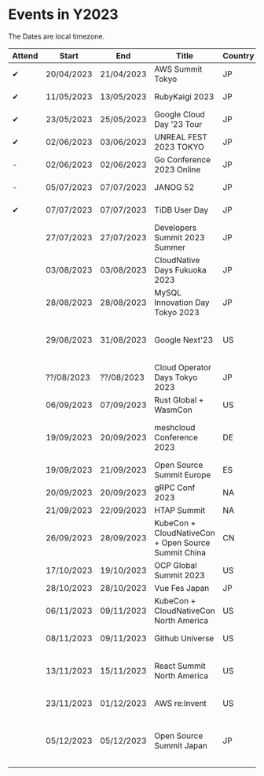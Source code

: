 # Events in Y2023
The Dates are local timezone.

| Attend | Start | End | Title | Country | City | Location | Price | URL |
| --- | --- | --- | --- | --- | --- | --- | --- | --- |
| ✔ | 20/04/2023 | 21/04/2023 | AWS Summit Tokyo | JP | Tokyo | Onsite | Free | https://aws.amazon.com/jp/summits/tokyo/ |
| ✔ | 11/05/2023 | 13/05/2023 | RubyKaigi 2023 | JP | Nagano | Onsite + Online | 20,000JPY | https://rubykaigi.org/2023/ |
| ✔ | 23/05/2023 | 25/05/2023 | Google Cloud Day ’23 Tour | JP | Tokyo | Online | Free | https://aws.amazon.com/jp/summits/tokyo/ |
| ✔ | 02/06/2023 | 03/06/2023 | UNREAL FEST 2023 TOKYO | JP | Tokyo | Onsite | Free | https://unrealengine.jp/unrealfest/2023/ |
| - | 02/06/2023 | 02/06/2023 | Go Conference 2023 Online | JP | NA | Online | Free | https://gocon.jp/2023/ |
| -| 05/07/2023 | 07/07/2023 | JANOG 52 | JP | Nagasaki | Onsite + Online | Free | https://www.janog.gr.jp/meeting/janog52/ |
| ✔ | 07/07/2023 | 07/07/2023 | TiDB User Day | JP | Tokyo | Onsite + Online | Free | https://pingcap.co.jp/tidb-user-day-2023-thank-you/ |
| | 27/07/2023 | 27/07/2023 | Developers Summit 2023 Summer | JP | Tokyo | Online | Free | https://event.shoeisha.jp/devsumi/20230727 |
| | 03/08/2023 | 03/08/2023 | CloudNative Days Fukuoka 2023 | JP | Fukuoka| Onsite + Online | Free | https://event.cloudnativedays.jp/cndf2024 |
| | 28/08/2023 | 28/08/2023 | MySQL Innovation Day Tokyo 2023 | JP | Tokyo | Onsite | Free | https://www.oracle.com/jp/events/mysql-day/ |
| | 29/08/2023 | 31/08/2023 | Google Next'23 | US | SA | Onsite + Online | Full Price: $1,599 <BR> Digital Only: Coming Soon | https://cloud.withgoogle.com/next |
| | ??/08/2023 | ??/08/2023 | Cloud Operator Days Tokyo 2023 | JP | Tokyo | Online & TBA | - | https://cloudopsdays.com/ |
| | 06/09/2023 | 07/09/2023 | Rust Global + WasmCon | US | Bellevue | Onsite | $199(Hobbyist) | https://events.linuxfoundation.org/rust-global/ |
| | 19/09/2023 | 20/09/2023 | meshcloud Conference 2023 | DE | Frankfurt | Onsite<BR>(One part is online | Free | https://www.meshcloud.io/en/company/events/meshcloud-conference-2023/ |
| | 19/09/2023 | 21/09/2023 | Open Source Summit Europe | ES | BILBAO | Onsite + Online | Free(Virtual) | https://events.linuxfoundation.org/open-source-summit-europe/ |
| | 20/09/2023 | 20/09/2023 | gRPC Conf 2023 | NA | CA | Onsite | $50(Early Bird), $99(Standard) | https://events.linuxfoundation.org/grpc-conf/ |
| | 21/09/2023 | 22/09/2023 | HTAP Summit | NA | CA | Onsite | - | https://www.pingcap.com/htap-summit/ |
| | 26/09/2023 | 28/09/2023 | KubeCon + CloudNativeCon + Open Source Summit China | CN | Shanghai | Online & TBA | Early Bird: $54 (Individual)  | https://www.lfasiallc.com/kubecon-cloudnativecon-open-source-summit-china/ |
| | 17/10/2023 | 19/10/2023 | OCP Global Summit 2023 | US | SA | Onsite | Early Bird: $700 | https://www.opencompute.org/summit/global-summit |
| | 28/10/2023 | 28/10/2023 | Vue Fes Japan | JP | Tokyo | - | - | https://vuefes.jp/2023/ |
| | 06/11/2023 | 09/11/2023 | KubeCon + CloudNativeCon North America | US | Chicago | Onsite + Online | Early Bird: $598(Individual) <BR> Virtula: $15 | https://events.linuxfoundation.org/kubecon-cloudnativecon-north-america/ |
| | 08/11/2023 | 09/11/2023 | Github Universe | US | SA | Onsite + Online | | https://githubuniverse.com/ |
| | 13/11/2023 | 15/11/2023 | React Summit North America | US | NY | Onsite + Online | Remote Full Ticket with multipass €17/month | https://githubuniverse.com/ |
| | 23/11/2023 | 01/12/2023 | AWS re:Invent | US | Las Vegas | Onsite | $2,099 | https://reinvent.awsevents.com/ |
| | 05/12/2023 | 05/12/2023 | Open Source Summit Japan | JP | Tokyo | Onsite + Online | Early Bird: $375(In-Person) <BR> $125(Hobbyist) <BR> Virtula: $25 | https://events.linuxfoundation.org/kubecon-cloudnativecon-north-america/ |
